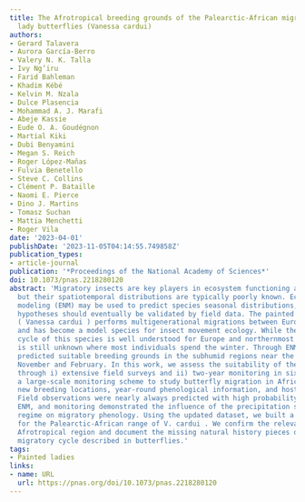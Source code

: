 ```yaml
---
title: The Afrotropical breeding grounds of the Palearctic-African migratory painted
  lady butterflies (Vanessa cardui)
authors:
- Gerard Talavera
- Aurora García-Berro
- Valery N. K. Talla
- Ivy Ng’iru
- Farid Bahleman
- Khadim Kébé
- Kelvin M. Nzala
- Dulce Plasencia
- Mohammad A. J. Marafi
- Abeje Kassie
- Eude O. A. Goudégnon
- Martial Kiki
- Dubi Benyamini
- Megan S. Reich
- Roger López-Mañas
- Fulvia Benetello
- Steve C. Collins
- Clément P. Bataille
- Naomi E. Pierce
- Dino J. Martins
- Tomasz Suchan
- Mattia Menchetti
- Roger Vila
date: '2023-04-01'
publishDate: '2023-11-05T04:14:55.749858Z'
publication_types:
- article-journal
publication: '*Proceedings of the National Academy of Sciences*'
doi: 10.1073/pnas.2218280120
abstract: 'Migratory insects are key players in ecosystem functioning and services,
  but their spatiotemporal distributions are typically poorly known. Ecological niche
  modeling (ENM) may be used to predict species seasonal distributions, but the resulting
  hypotheses should eventually be validated by field data. The painted lady butterfly
  ( Vanessa cardui ) performs multigenerational migrations between Europe and Africa
  and has become a model species for insect movement ecology. While the annual migration
  cycle of this species is well understood for Europe and northernmost Africa, it
  is still unknown where most individuals spend the winter. Through ENM, we previously
  predicted suitable breeding grounds in the subhumid regions near the tropics between
  November and February. In this work, we assess the suitability of these predictions
  through i) extensive field surveys and ii) two-year monitoring in six countries:
  a large-scale monitoring scheme to study butterfly migration in Africa. We document
  new breeding locations, year-round phenological information, and hostplant use.
  Field observations were nearly always predicted with high probability by the previous
  ENM, and monitoring demonstrated the influence of the precipitation seasonality
  regime on migratory phenology. Using the updated dataset, we built a refined ENM
  for the Palearctic-African range of V. cardui . We confirm the relevance of the
  Afrotropical region and document the missing natural history pieces of the longest
  migratory cycle described in butterflies.'
tags:
- Painted ladies
links:
- name: URL
  url: https://pnas.org/doi/10.1073/pnas.2218280120
---
```

